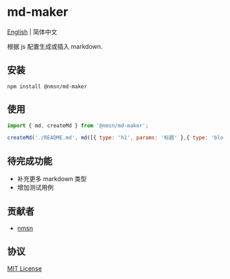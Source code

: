 # md-maker

[English](./README.md) | 简体中文

根据 js 配置生成或插入 markdown.

## 安装

```shell
npm install @nmsn/md-maker
```

## 使用

```js
import { md, createMd } from '@nmsn/md-maker';

createMd('./README.md', md([{ type: 'h1', params: '标题' },{ type: 'blockquote', params: '副标题' }]));
```

## 待完成功能

- 补充更多 markdown 类型
- 增加测试用例

## 贡献者

- [nmsn](https://github.com/nmsn)

## 协议

[MIT License](https://github.com/nmsn/md-maker/blob/main/LICENSE)
